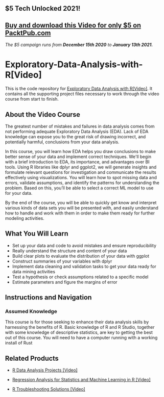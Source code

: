 ## $5 Tech Unlocked 2021!
[Buy and download this Video for only $5 on PacktPub.com](https://www.packtpub.com/product/exploratory-data-analysis-with-r-video/9781838555535)
-----
*The $5 campaign         runs from __December 15th 2020__ to __January 13th 2021.__*

# Exploratory-Data-Analysis-with-R[Video]
This is the code repository for [Exploratory Data Analysis with R[Video]](https://www.packtpub.com/data/exploratory-data-analysis-with-r-video). It contains all the supporting project files necessary to work through the video course from start to finish.
## About the Video Course
The greatest number of mistakes and failures in data analysis comes from not performing adequate Exploratory Data Analysis (EDA). Lack of EDA knowledge can expose you to the great risk of drawing incorrect, and potentially harmful, conclusions from your data analysis.

In this course, you will learn how EDA helps you draw conclusions to make better sense of your data and implement correct techniques. We'll begin with a brief introduction to EDA, its importance, and advantages over BI tools. Using R libraries like dplyr and ggplot2, we will generate insights and formulate relevant questions for investigation and communicate the results effectively using visualizations. You will learn how to spot missing data and errors, validate assumptions, and identify the patterns for understanding the problem. Based on this, you’ll be able to select a correct ML model to use for your data.

By the end of the course, you will be able to quickly get know and interpret various kinds of data sets you will be presented with, and easily understand how to handle and work with them in order to make them ready for further modeling activities.
<H2>What You Will Learn</H2>
<DIV class=book-info-will-learn-text>
<UL>
<LI>Set up your data and code to avoid mistakes and ensure reproducibility
<LI>Really understand the structure and content of your data
<LI>Build clear plots to evaluate the distribution of your data with ggplot
<LI>Construct summaries of your variables with dplyr
<LI>Implement data cleaning and validation tasks to get your data ready for data mining activities
<LI>Test a hypothesis or check assumptions related to a specific model
<LI>Estimate parameters and figure the margins of error 
</LI></UL></DIV>

## Instructions and Navigation
### Assumed Knowledge
This course is for those seeking to enhance their data analysis skills by harnessing the benefits of R. Basic knowledge of R and R Studio, together with some knowledge of descriptive statistics, are key to getting the best out of this course.
You will need to have a computer running with a working install of Rust

## Related Products
* [R Data Analysis Projects [Video]](https://www.packtpub.com/big-data-and-business-intelligence/r-data-analysis-projects-video)

* [Regression Analysis for Statistics and Machine Learning in R [Video]](https://www.packtpub.com/programming/regression-analysis-for-statistics-and-machine-learning-in-r-video)

* [R Troubleshooting Solutions [Video]](https://www.packtpub.com/application-development/r-troubleshooting-solutions-video)

